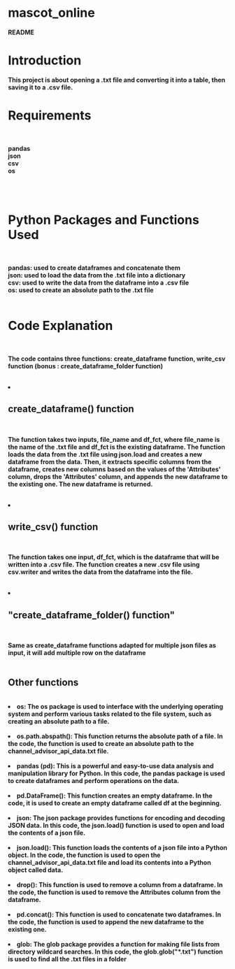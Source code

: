 # mascot_online
<h><B>README<B></h>

  
<h1><B>Introduction</h1><B>
  
This project is about opening a .txt file and converting it into a table, then saving it to a .csv file.

<h1><B>Requirements</h1><B> <br>
<p> pandas <br>
json <br>
csv <br>
os <br>
</p><br><br>
<h1><B>Python Packages and Functions Used</h1><B> <br>

pandas: used to create dataframes and concatenate them <br>
json: used to load the data from the .txt file into a dictionary <br>
csv: used to write the data from the dataframe into a .csv file<br>
os: used to create an absolute path to the .txt file<br><br>
  
<h1><B>Code Explanation</h1><B> <br>

The code contains three functions: create_dataframe function, write_csv function (bonus : create_dataframe_folder function)<br><br>

<li><h2><B>create_dataframe() function</h2><B> <br>
  
The function takes two inputs, file_name and df_fct, where file_name is the name of the .txt file and df_fct is the existing dataframe. The function loads the data from the .txt file using json.load and creates a new dataframe from the data. Then, it extracts specific columns from the dataframe, creates new columns based on the values of the 'Attributes' column, drops the 'Attributes' column, and appends the new dataframe to the existing one. The new dataframe is returned.<br><br>

<li><h2><B>write_csv() function</h2><B> <br>
  
The function takes one input, df_fct, which is the dataframe that will be written into a .csv file. The function creates a new .csv file using csv.writer and writes the data from the dataframe into the file.<br><br>
  
<li><h2><B>"create_dataframe_folder() function"</h2><B> <br>
  
 Same as create_dataframe functions adapted for multiple json files as input, it will add multiple row on the dataframe<br><br>
  
<h2><B> Other functions</h2><B> <br>
  
 <li>os: The os package is used to interface with the underlying operating system and perform various tasks related to the file system, such as creating an absolute path to a file.<br><br>

<li>os.path.abspath(): This function returns the absolute path of a file. In the code, the function is used to create an absolute path to the channel_advisor_api_data.txt file.<br><br>

<li>pandas (pd): This is a powerful and easy-to-use data analysis and manipulation library for Python. In this code, the pandas package is used to create dataframes and perform operations on the data.<br><br>

<li>pd.DataFrame(): This function creates an empty dataframe. In the code, it is used to create an empty dataframe called df at the beginning.<br><br>

<li>json: The json package provides functions for encoding and decoding JSON data. In this code, the json.load() function is used to open and load the contents of a json file.<br><br>

<li>json.load(): This function loads the contents of a json file into a Python object. In the code, the function is used to open the channel_advisor_api_data.txt file and load its contents into a Python object called data.<br><br>

<li> drop(): This function is used to remove a column from a dataframe. In the code, the function is used to remove the Attributes column from the dataframe.<br><br>

<li>pd.concat(): This function is used to concatenate two dataframes. In the code, the function is used to append the new dataframe to the existing one.<br><br>

<li>glob: The glob package provides a function for making file lists from directory wildcard searches. In this code, the glob.glob("*.txt") function is used to find all the .txt files in a folder<br><br>
